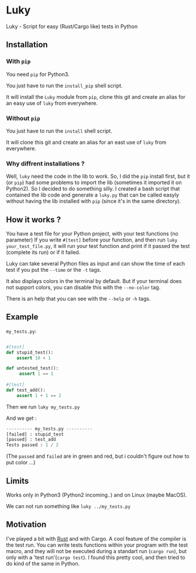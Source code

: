 # Luky
Luky - Script for easy (Rust/Cargo like) tests in Python

## Installation

### With ``pip``

You need ``pip`` for Python3.

You just have to run the ``install_pip`` shell script.

It will install the ``Luky`` module from ``pip``, clone this git and create an alias for an easy use of ``luky`` from everywhere.

### Without ``pip``

You just have to run the ``install`` shell script.

It will clone this git and create an alias for an east use of ``luky`` from everywhere.

### Why diffrent installations ?

Well, ``luky`` need the code in the lib to work. So, I did the ``pip`` install first, but it (or ``pip``) had some problems to import the lib (sometimes it imported it on 
Python2). So I decided to do something silly. I created a bash script that contained the lib code and generate a ``luky.py`` that can be called easyly without having the lib installed with ``pip`` (since it's in the same directory).

## How it works ?

You have a test file for your Python project, with your test functions (no parameter)
If you write ``#[test]`` before your function, and then run ``luky your_test_file.py``,
it will run your test function and print if it passed the test (complete its run) or if it failed.

Luky can take several Python files as input and can show the time of each test if you put the ``--time`` or the ``-t`` tags.

It also displays colors in the terminal by default. But if your terminal does not support colors, you can disable this with the
``--no-color`` tag.

There is an help that you can see with the ``--help`` or ``-h`` tags.

## Example

``my_tests.py``:

```python

#[test]
def stupid_test():
    assert 10 < 1

def untested_test():
     assert 1 == 1
    
#[test]
def test_add():
    assert 1 + 1 == 2
```
Then we run ``luky my_tests.py``

And we get :

```python
---------- my_tests.py ----------
[failed] : stupid_test
[passed] : test_add
Tests passed : 1 / 2
```
(The ``passed`` and ``failed`` are in green and red, but i couldn't figure out how to put color ...)

## Limits

Works only in Python3 (Python2 incoming..) and on Linux (maybe MacOS).

We can not run something like ``luky ../my_tests.py``

## Motivation

I've played a bit with [Rust](http://www.rust-lang.org) and with Cargo. A cool feature of the compiler is the test run. You can write tests functions within your program with the test macro, and they will not be executed during a standart run (``cargo run``), but only with a 'test run'(``cargo test``). 
I found this pretty cool, and then tried to do kind of the same in Python.
